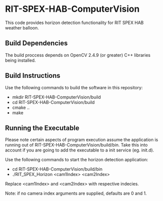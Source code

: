 # RIT-SPEX-HAB-ComputerVision
This code provides horizon detection functionality for RIT SPEX HAB weather balloon.

## Build Dependencies
The build proccess depends on OpenCV 2.4.9 (or greater) C++ libraries being installed. 

## Build Instructions
Use the following commands to build the software in this repository:

* mkdir RIT-SPEX-HAB-ComputerVision/build
* cd RIT-SPEX-HAB-ComputerVision/build
* cmake ..
* make

## Running the Executable
Please note certain aspects of program execution assume the application is
running out of RIT-SPEX-HAB-ComputerVision/build/bin. Take this into account 
if you are going to add the executable to a init service (eg. init.d).

Use the following commands to start the horizon detection application:

* cd RIT-SPEX-HAB-ComputerVision/build/bin
* ./RIT\_SPEX\_Horizon \<cam1Index\> \<cam2Index\>

Replace \<cam1Index\> and \<cam2Index\> with respective indecies.

Note: if no camera index arguments are supplied, defaults are 0 and 1.
